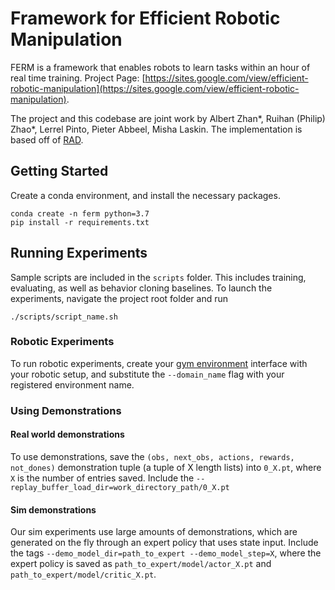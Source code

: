 # Framework for Efficient Robotic Manipulation
FERM is a framework that enables robots to learn tasks within an hour of real time training. Project Page: [https://sites.google.com/view/efficient-robotic-manipulation](https://sites.google.com/view/efficient-robotic-manipulation).

The project and this codebase are joint work by Albert Zhan*, Ruihan (Philip) Zhao*, Lerrel Pinto, Pieter Abbeel, Misha Laskin. The implementation is based off of [RAD](https://github.com/mlaskin/rad).

## Getting Started

Create a conda environment, and install the necessary packages.

```
conda create -n ferm python=3.7
pip install -r requirements.txt
```

## Running Experiments

Sample scripts are included in the ```scripts``` folder. This includes training, evaluating, as well as behavior cloning baselines. To launch the experiments, navigate the project root folder and run

```
./scripts/script_name.sh
```

### Robotic Experiments

To run robotic experiments, create your [gym environment](https://github.com/openai/gym) interface with your robotic setup, and substitute the ```--domain_name``` flag with your registered environment name.

### Using Demonstrations

#### Real world demonstrations

To use demonstrations, save the ```(obs, next_obs, actions, rewards, not_dones)``` demonstration tuple (a tuple of X length lists) into ```0_X.pt```, where ```X``` is the number of entries saved. Include the ```--replay_buffer_load_dir=work_directory_path/0_X.pt```

#### Sim demonstrations

Our sim experiments use large amounts of demonstrations, which are generated on the fly through an expert policy that uses state input. Include the tags ```--demo_model_dir=path_to_expert --demo_model_step=X```, where the expert policy is saved as ```path_to_expert/model/actor_X.pt``` and ```path_to_expert/model/critic_X.pt```.
